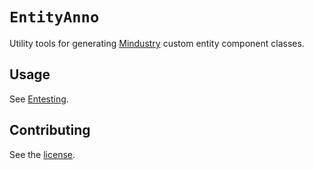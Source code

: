 # `EntityAnno`
Utility tools for generating [Mindustry](https://github.com/Anuken/Mindustry) custom entity component classes.

## Usage
See [Entesting](https://github.com/GlennFolker/Entesting).

## Contributing
See the [license](/LICENSE).
